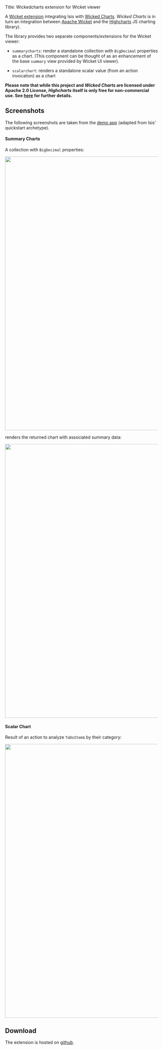 Title: Wickedcharts extension for Wicket viewer

A [Wicket extension](https://github.com/danhaywood/isis-wicket-wickedcharts) integrating Isis with [Wicked Charts](https://code.google.com/p/wicked-charts/).  *Wicked Charts* is in turn an integration between [Apache Wicket](http://wicket.apache.org) and the [Highcharts](http://www.highcharts.com/) JS charting library).

The library provides two separate components/extensions for the Wicket viewer:

* `summarycharts`: render a standalone collection with `BigDecimal` properties as a chart.  (This component can be thought of as an enhancement of the base `summary` view provided by Wicket UI viewer).

* `scalarchart`: renders a standalone scalar value (from an action invocation) as a chart

**Please note that while this project and *Wicked Charts* are licensed under Apache 2.0 License, *Highcharts* itself is only free for non-commercial use.  See [here](http://shop.highsoft.com/highcharts.html) for further details.**


## Screenshots

The following screenshots are taken from the [demo app](https://github.com/danhaywood/isis-wicket-wickedcharts/tree/master/zzzdemo) (adapted from Isis' quickstart archetype).

#### Summary Charts

A collection with `BigDecimal` properties:

<img src="https://raw.github.com/danhaywood/isis-wicket-wickedcharts/master/images/summarychart-tab.png" style="width: 900px;"/>

renders the returned chart with associated summary data:

<img src="https://raw.github.com/danhaywood/isis-wicket-wickedcharts/master/images/summarychart.png" style="width: 900px;"/>


#### Scalar Chart

Result of an action to analyze `ToDoItem`s by their category:

<img src="https://raw.github.com/danhaywood/isis-wicket-wickedcharts/master/images/piechart.png" style="width: 900px;"/>

   
## Download

The extension is hosted on [github](https://github.com/danhaywood/isis-wicket-wickedcharts).
